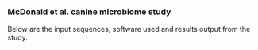 
### McDonald et al. canine microbiome study

Below are the input sequences, software used and results output
from the study.

